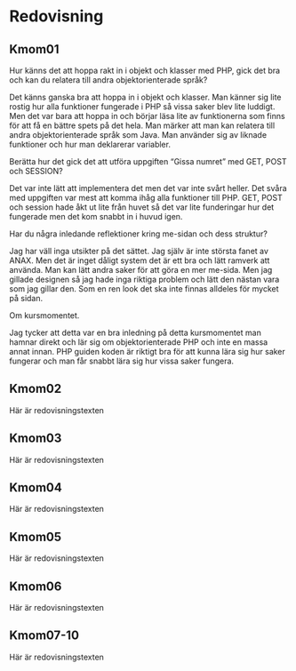 ---
---
Redovisning
=========================



Kmom01
-------------------------

Hur känns det att hoppa rakt in i objekt och klasser med PHP, gick det bra och kan du relatera till andra objektorienterade språk?

Det känns ganska bra att hoppa in i objekt och klasser. Man känner sig lite rostig hur alla funktioner fungerade i PHP så vissa saker blev lite luddigt. Men det var bara att hoppa in och börjar läsa lite av funktionerna som finns för att få en bättre spets på det hela. Man märker att man kan relatera till andra objektorienterade språk som Java. Man använder sig av liknade funktioner och hur man deklarerar variabler.

Berätta hur det gick det att utföra uppgiften “Gissa numret” med GET, POST och SESSION?

Det var inte lätt att implementera det men det var inte svårt heller. Det svåra med uppgiften var mest att komma ihåg alla funktioner till PHP. GET, POST och session hade åkt ut lite från huvet så det var lite funderingar hur det fungerade men det kom snabbt in i huvud igen.

Har du några inledande reflektioner kring me-sidan och dess struktur?

Jag har väll inga utsikter på det sättet. Jag själv är inte största fanet av ANAX. Men det är inget dåligt system det är ett bra och lätt ramverk att använda. Man kan lätt andra saker för att göra en mer me-sida. Men jag gillade designen så jag hade inga riktiga problem och lätt den nästan vara som jag gillar den. Som en ren look det ska inte finnas alldeles för mycket på sidan.

Om kursmomentet.

Jag tycker att detta var en bra inledning på detta kursmomentet man hamnar direkt och lär sig om objektorienterade PHP och inte en massa annat innan. PHP guiden koden är riktigt bra för att kunna lära sig hur saker fungerar och man får snabbt lära sig hur vissa saker fungera.





Kmom02
-------------------------

Här är redovisningstexten



Kmom03
-------------------------

Här är redovisningstexten



Kmom04
-------------------------

Här är redovisningstexten



Kmom05
-------------------------

Här är redovisningstexten



Kmom06
-------------------------

Här är redovisningstexten



Kmom07-10
-------------------------

Här är redovisningstexten
